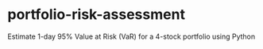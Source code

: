 # portfolio-risk-assessment
Estimate 1-day 95% Value at Risk (VaR) for a 4-stock portfolio using Python
